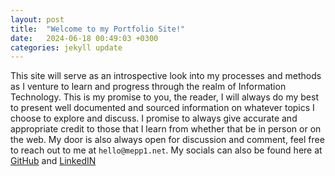 ```yaml
---
layout: post
title:  "Welcome to my Portfolio Site!"
date:   2024-06-18 00:49:03 +0300
categories: jekyll update
---
```

This site will serve as an introspective look into my processes and methods as I venture to learn and progress through the realm of Information Technology. This is my promise to you, the reader, I will always do my best to present well documented and sourced information on whatever topics I choose to explore and discuss. I promise to always give accurate and appropriate credit to those that I learn from whether that be in person or on the web. My door is also always open for discussion and comment, feel free to reach out to me at `hello@mepp1.net`. My socials can also be found here at [GitHub][jekyll-gh] and [LinkedIN][jekyll-li]

[jekyll-gh]:   https://github.com/meppsa
[jekyll-li]: https://www.linkedin.com/in/samuel-meppen/
